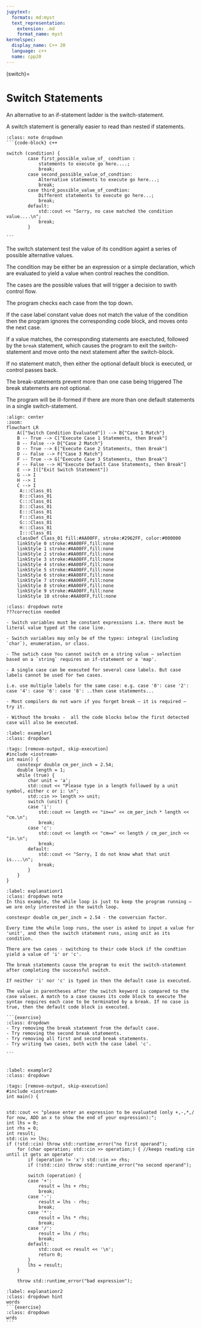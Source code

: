 ```yaml
---
jupytext:
  formats: md:myst
  text_representation:
    extension: .md
    format_name: myst
kernelspec:
  display_name: C++ 20
  language: c++
  name: cpp20
---
```

(switch)=
# Switch Statements

An alternative to an if-statement ladder is the switch-statement.

A switch statement is generally easier to read than nested if statements.

````{admonition} The Syntax of a switch-statement:
:class: note dropdown
```{code-block} c++

switch (condition) {
		case first_possible_value_of_ condtion :
			statements to execute go here....;
			break;
		case second_possible_value_of_condtion:
			Alternative statements to execute go here...;
			break;
		case third_possible_value_of_condtion:
			Different statements to execute go here...;
			break;
		default:
			std::cout << "Sorry, no case matched the condition value....\n";
			break;
		}

```
````
The switch statement test the value of its condition againt a series of possible alternative values.

The condition may be either be an expression or a simple declaration, which are evaluated to yield a value when control reaches the condition. 

The cases are the possible values that will trigger a decision to swith control flow.

The program checks each case from the top down.

If the case label constant value does not match the value of the condition then the program ignores the corresponding code block, and moves onto the next case. 

If a value matches, the corresponding statements are exectuted, followed by the `break` statement, which causes the program to exit the switch-statement and move onto the next statement after the switch-block.

If no statement match, then either the optional default block is executed, or control passes back. 

The break-statements prevent more than one case being triggered
The break statements are not optional.

The program will be ill-formed if there are more than one default statements in a single switch-statement.
```{mermaid}
:align: center
:zoom:
flowchart LR
    A(["Switch Condition Evaluated"]) --> B{"Case 1 Match"}
    B -- True --> C["Execute Case 1 Statements, then Break"]
    B -- False --> D{"Case 2 Match"}
    D -- True --> E["Execute Case 2 Statements, then Break"]
    D -- False --> F{"Case 3 Match"}
    F -- True --> G["Execute Case 3 Statements, then Break"]
    F -- False --> H["Execute Default Case Statements, then Break"]
    E --> I(["Exit Switch Statement"])
    G --> I
    H --> I
    C --> I
     A:::Class_01
     B:::Class_01
     C:::Class_01
     D:::Class_01
     E:::Class_01
     F:::Class_01
     G:::Class_01
     H:::Class_01
     I:::Class_01
    classDef Class_01 fill:#AA00FF, stroke:#2962FF, color:#000000
    linkStyle 0 stroke:#AA00FF,fill:none
    linkStyle 1 stroke:#AA00FF,fill:none
    linkStyle 2 stroke:#AA00FF,fill:none
    linkStyle 3 stroke:#AA00FF,fill:none
    linkStyle 4 stroke:#AA00FF,fill:none
    linkStyle 5 stroke:#AA00FF,fill:none
    linkStyle 6 stroke:#AA00FF,fill:none
    linkStyle 7 stroke:#AA00FF,fill:none
    linkStyle 8 stroke:#AA00FF,fill:none
    linkStyle 9 stroke:#AA00FF,fill:none
    linkStyle 10 stroke:#AA00FF,fill:none
```
```{admonition} Switch Rules
:class: dropdown note
???correction needed

- Switch variables must be constant expressions i.e. there must be literal value typed at the case line.

- Switch variables may only be of the types: integral (including `char`), enumeration, or class.

- The swtich case You cannot switch on a string value – selection based on a `string` requires an if-statement or a 'map'.

- A single case can be executed for several case labels. But case labels cannot be used for two cases.

i.e. use multiple labels for the same case: e.g. case '0': case '2': case '4': case '6': case '8': ..then case statements...

- Most compilers do not warn if you forget break – it is required – try it.

- Without the breaks -  all the code blocks below the first detected case will also be executed.
```


`````{example-start}
:label: exampler1
:class: dropdown
`````
````{code-cell}  c++
:tags: [remove-output, skip-execution]
#include <iostream>
int main() {
	constexpr double cm_per_inch = 2.54;
	double length = 1;
	while (true) {
		char unit = 'a';
		std::cout << "Please type in a length followed by a unit symbol, either c or i: \n";
		std::cin >> length >> unit;
		switch (unit) {
		case 'i':
			std::cout << length << "in==" << cm_per_inch * length << "cm.\n";
			break;
		case 'c':
			std::cout << length << "cm==" << length / cm_per_inch << "in.\n";
			break;
		default:
			std::cout << "Sorry, I do not know what that unit is....\n";
			break;
		}
	}
}
````
````{explanation} exampler1
:label: explanationr1
:class: dropdown note
In this example, the while loop is just to keep the program running – we are only interested in the switch loop.

constexpr double cm_per_inch = 2.54 - the conversion factor.

Every time the while loop runs, the user is asked to input a value for 'unit', and then the switch statement runs, using unit as its condition.

There are two cases - switching to their code block if the condtion yield a value of 'i' or 'c'.

The break statements cause the program to exit the switch-statement after completing the successful switch.

If neither 'i' nor 'c' is typed in then the default case is executed.

The value in parentheses after the switch keyword is compared to the case values. A match to a case causes its code block to execute The syntax requires each case to be terminated by a break. If no case is true, then the default code block is executed. 

```{exercise}
:class: dropdown
- Try removing the break statement from the default case. 
- Try removing the second break statements.
- Try removing all first and second break statements.
- Try writing two cases, both with the case label 'c'.

```
````
`````{example-end}
`````

`````{example-start}
:label: exampler2
:class: dropdown
`````
````{code-cell}  c++
:tags: [remove-output, skip-execution]
#include <iostream>
int main() {


std::cout << "please enter an expression to be evaluated (only +,-,*,/ for now, ADD an x to show the end of your expression):";
int lhs = 0;
int rhs = 0;
int result;
std::cin >> lhs;
if (!std::cin) throw std::runtime_error("no first operand");
	for (char operation; std::cin >> operation;) { //keeps reading cin until it gets an operator
		if (operation != 'x') std::cin >> rhs;
		if (!std::cin) throw std::runtime_error("no second operand");
 
		switch (operation) {
		case '+':
			result = lhs + rhs;
			break;
		case '-':
			result = lhs - rhs;
			break;
		case '*':
			result = lhs * rhs;
			break;
		case '/':
			result = lhs / rhs;
			break;
		default:
			std::cout << result << '\n';
			return 0;
		}
		lhs = result;
	}
		
	throw std::runtime_error("bad expression");

````
````{explanation} exampler2
:label: explanationr2
:class: dropdown hint
words
```{exercise}
:class: dropdown
wrds
```
````
`````{example-end}
`````
